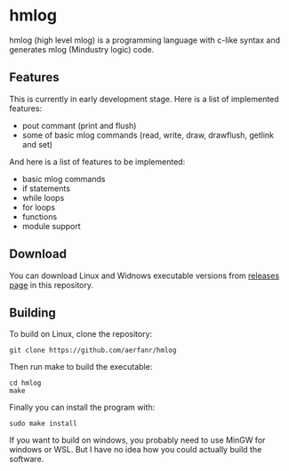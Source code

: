 # hmlog
hmlog (high level mlog) is a programming language with c-like syntax and generates mlog (Mindustry logic) code.

## Features
This is currently in early development stage. Here is a list of implemented features:
* pout commant (print and flush)
* some of basic mlog commands (read, write, draw, drawflush, getlink and set)

And here is a list of features to be implemented:

* basic mlog commands
* if statements
* while loops
* for loops
* functions
* module support

## Download
You can download Linux and Widnows executable versions from [releases page](https://github.com/aerfanr/hmlog/releases) in this repository.

## Building
To build on Linux, clone the repository:

```
git clone https://github.com/aerfanr/hmlog
```

Then run make to build the executable:

```
cd hmlog
make
```

Finally you can install the program with:

```
sudo make install
```

If you want to build on windows, you probably need to use MinGW for windows or WSL. But I have no idea how you could actually build the software.
